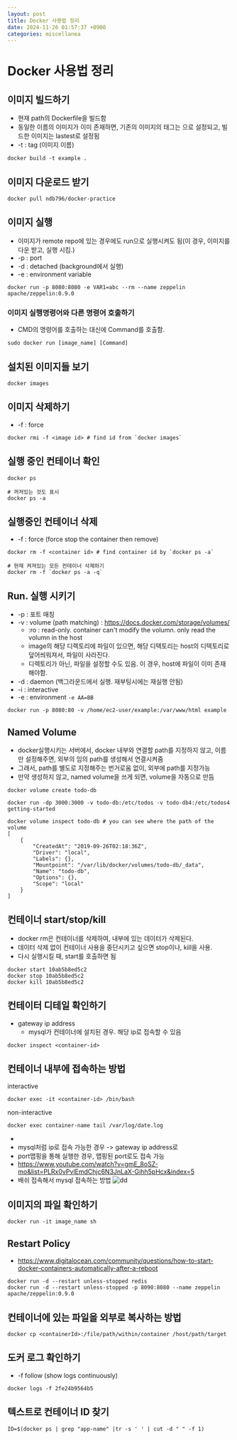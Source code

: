```yaml
---
layout: post
title: Docker 사용법 정리
date: 2024-11-26 01:57:37 +0900
categories: miscellanea
---
```

# Docker 사용법 정리


## 이미지 빌드하기
- 현재 path의 Dockerfile을 빌드함
- 동일한 이름의 이미지가 이미 존재하면, 기존의 이미지의 태그는 <none>으로 설정되고, 빌드한 이미지는 lastest로 설정됨
- -t : tag (이미지 이름)
```
docker build -t example .
```

## 이미지 다운로드 받기
```
docker pull ndb796/docker-practice
```

## 이미지 실행
- 이미지가 remote repo에 있는 경우에도 run으로 실행시켜도 됨(이 경우, 이미지를 다운 받고, 실행 시킴.)
- -p : port
- -d : detached (background에서 실행)
- -e : environment variable
```
docker run -p 8080:8080 -e VAR1=abc --rm --name zeppelin apache/zeppelin:0.9.0
```

### 이미지 실행명령어와 다른 명령어 호출하기
- CMD의 명령어를 호출하는 대신에 Command를 호출함.
```shell
sudo docker run [image_name] [Command]
```

## 설치된 이미지들 보기
```
docker images
```

## 이미지 삭제하기
- -f : force
```
docker rmi -f <image id> # find id from `docker images`
```

## 실행 중인 컨테이너 확인
```
docker ps

# 꺼져있는 것도 표시
docker ps -a
```

## 실행중인 컨테이너 삭제
- -f : force (force stop the container then remove)
```
docker rm -f <container id> # find container id by `docker ps -a`

# 현재 켜져있는 모든 컨테이너 삭제하기
docker rm -f `docker ps -a -q`
```

## Run. 실행 시키기
- -p : 포트 매칭
- -v : volume (path matching) : https://docs.docker.com/storage/volumes/
    - :ro : read-only. container can't modify the volumn. only read the volumn in the host
    - image의 해당 디렉토리에 파일이 있으면, 해당 디텍토리는 host의 디텍토리로 덮어씌워져서, 파일이 사라진다.
    - 디렉토리가 아닌, 파일을 설정할 수도 있음. 이 경우, host에 파일이 이미 존재해야함.
- -d : daemon (백그라운드에서 실행. 재부팅시에는 재실행 안됨)
- -i : interactive
- -e : environment `-e AA=BB`
```
docker run -p 8080:80 -v /home/ec2-user/example:/var/www/html example
```

## Named Volume
- docker실행시키는 서버에서, docker 내부와 연결할 path를 지정하지 않고, 이름만 설정해주면, 외부의 임의 path를 생성해서 연결시켜줌
- 그래서, path를 별도로 지정해주는 번거로움 없이, 외부에 path를 지정가능
- 만약 생성하지 않고, named volume을 쓰게 되면, volume을 자동으로 만듬
```
docker volume create todo-db

docker run -dp 3000:3000 -v todo-db:/etc/todos -v todo-db4:/etc/todos4  getting-started

docker volume inspect todo-db # you can see where the path of the volume
[
    {
        "CreatedAt": "2019-09-26T02:18:36Z",
        "Driver": "local",
        "Labels": {},
        "Mountpoint": "/var/lib/docker/volumes/todo-db/_data",
        "Name": "todo-db",
        "Options": {},
        "Scope": "local"
    }
]
```



## 컨테이너 start/stop/kill
- docker rm은 컨테이너를 삭제하여, 내부에 있는 데이터가 삭제된다.
- 데이터 삭제 없이 컨테이너 사용을 중단시키고 싶으면 stop이나, kill을 사용.
- 다시 실행시킬 때, start를 호출하면 됨
```
docker start 10ab5b8ed5c2
docker stop 10ab5b8ed5c2
docker kill 10ab5b8ed5c2
```

## 컨테이터 디테일 확인하기
- gateway ip address
    - mysql가 컨테이너에 설치된 경우. 해당 ip로 접속할 수 있음

```
docker inspect <container-id>
```

## 컨테이너 내부에 접속하는 방법
interactive
````shell
docker exec -it <container-id> /bin/bash
````
non-interactive
```shell
docker exec container-name tail /var/log/date.log
```

-
- mysql처럼 ip로 접속 가능한 경우 -> gateway ip address로
- port맵핑을 통해 실행한 경우, 맵핑된 port로도 접속 가능
- https://www.youtube.com/watch?v=gmE_8oSZ-mo&list=PLRx0vPvlEmdChjc6N3JnLaX-Gihh5pHcx&index=5
- 배쉬 접속해서 mysql 접속하는 방법
  ![dd](img/connect-bash.jpg)

## 이미지의 파일 확인하기
```shell
docker run -it image_name sh
```



## Restart Policy
- https://www.digitalocean.com/community/questions/how-to-start-docker-containers-automatically-after-a-reboot
```
docker run -d --restart unless-stopped redis
docker run -d --restart unless-stopped -p 8090:8080 --name zeppelin apache/zeppelin:0.9.0
```


## 컨테이너에 있는 파일을 외부로 복사하는 방법
```
docker cp <containerId>:/file/path/within/container /host/path/target
```

## 도커 로그 확인하기
- -f follow (show logs continuously)
```shell
docker logs -f 2fe24b9564b5
```

## 텍스트로 컨테이너 ID 찾기
```shell
ID=$(docker ps | grep "app-name" |tr -s ' ' | cut -d " " -f 1)

```